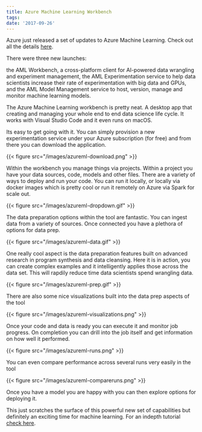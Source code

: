 ```yaml
---
title: Azure Machine Learning Workbench
tags:
date: '2017-09-26'
---
```

Azure just released a set of updates to Azure Machine Learning. Check out all the details [here](https://azure.microsoft.com/en-us/blog/diving-deep-into-what-s-new-with-azure-machine-learning/).

There were three new launches:
<!--more-->
the AML Workbench, a cross-platform client for AI-powered data wrangling and experiment management,
the AML Experimentation service to help data scientists increase their rate of experimentation with big data and GPUs, and
the AML Model Management service to host, version, manage and monitor machine learning models.

The Azure Machine Learning workbench is pretty neat. A desktop app that creating and managing your whole end to end data science life cycle. It works with Visual Studio Code and it even runs on macOS.

Its easy to get going with it. You can simply provision a new experimentation service under your Azure subscription (for free) and from there you can download the application.

{{< figure src="/images/azureml-download.png" >}}

Within the workbench you manage things via projects. Within a project you have your data sources, code, models and other files. There are a variety of ways to deploy and run your code. You can run it locally, or locally via docker images which is pretty cool or run it remotely on Azure via Spark for scale out.

{{< figure src="/images/azureml-dropdown.gif" >}}

The data preparation options within the tool are fantastic. You can ingest data from a variety of sources. Once connected you have a plethora of options for data prep.

{{< figure src="/images/azureml-data.gif" >}}

One really cool aspect is the data preparation features built on advanced research in program synthesis and data cleansing. Here it is in action, you can create complex examples and it intelligently applies those across the data set. This will rapdily reduce time data scientists spend wrangling data.

{{< figure src="/images/azureml-prep.gif" >}}

There are also some nice visualizations built into the data prep aspects of the tool

{{< figure src="/images/azureml-visualizations.png" >}}

Once your code and data is ready you can execute it and monitor job progress. On completion you can drill into the job itself and get information on how well it performed. 

{{< figure src="/images/azureml-runs.png" >}}

You can even compare performance across several runs very easily in the tool

{{< figure src="/images/azureml-compareruns.png" >}}

Once you have a model you are happy with you can then explore options for deploying it. 

This just scratches the surface of this powerful new set of capabilities but definitely an exciting time for machine learning. For an indepth tutorial [check here](https://docs.microsoft.com/en-us/azure/machine-learning/preview/tutorial-classifying-iris-part-1).




